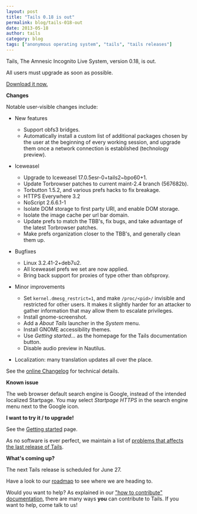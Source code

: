 ```yaml
---
layout: post
title: "Tails 0.18 is out"
permalink: blog/tails-018-out
date: 2013-05-18
author: tails
category: blog
tags: ["anonymous operating system", "tails", "tails releases"]
---
```


Tails, The Amnesic Incognito Live System, version 0.18, is out.

All users must upgrade as soon as possible.

[Download it now.](https://tails.boum.org/download/)

**Changes**

Notable user-visible changes include:

- New features
  - Support obfs3 bridges.
  - Automatically install a custom list of additional packages chosen by the user at the beginning of every working session, and upgrade them once a network connection is established (technology preview).

- Iceweasel
  - Upgrade to Iceweasel 17.0.5esr-0+tails2~bpo60+1.
  - Update Torbrowser patches to current maint-2.4 branch (567682b).
  - Torbutton 1.5.2, and various prefs hacks to fix breakage.
  - HTTPS Everywhere 3.2
  - NoScript 2.6.6.1-1
  - Isolate DOM storage to first party URI, and enable DOM storage.
  - Isolate the image cache per url bar domain.
  - Update prefs to match the TBB's, fix bugs, and take advantage of the latest Torbrowser patches.
  - Make prefs organization closer to the TBB's, and generally clean them up.

- Bugfixes
  - Linux 3.2.41-2+deb7u2.
  - All Iceweasel prefs we set are now applied.
  - Bring back support for proxies of type other than obfsproxy.

- Minor improvements
  - Set `kernel.dmesg_restrict=1`, and make `/proc/<pid>/` invisible and restricted for other users. It makes it slightly harder for an attacker to gather information that may allow them to escalate privileges.
  - Install gnome-screenshot.
  - Add a _About Tails_ launcher in the _System_ menu.
  - Install GNOME accessibility themes.
  - Use _Getting started..._ as the homepage for the Tails documentation button.
  - Disable audio preview in Nautilus.

- Localization: many translation updates all over the place.

See the [online Changelog](http://git.immerda.ch/?p=amnesia.git;a=blob_plain;f=debian/changelog;hb=refs/tags/0.18) for technical details.

**Known issue**

The web browser default search engine is Google, instead of the intended localized Startpage. You may select _Startpage HTTPS_ in the search engine menu next to the Google icon.

**I want to try it / to upgrade!**

See the [Getting started](https://tails.boum.org/getting_started/) page.

As no software is ever perfect, we maintain a list of [problems that affects the last release of Tails](https://tails.boum.org/support/known_issues/).

**What's coming up?**

The next Tails release is scheduled for June 27.

Have a look to our [roadmap](https://tails.boum.org/contribute/roadmap/) to see where we are heading to.

Would you want to help? As explained in our ["how to contribute" documentation](https://tails.boum.org/contribute/), there are many ways **you** can contribute to Tails. If you want to help, come talk to us!

